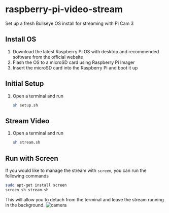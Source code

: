 # raspberry-pi-video-stream

Set up a fresh Bullseye OS install for streaming with Pi Cam 3

## Install OS

1. Download the latest Raspberry Pi OS with desktop and recommended software from the official website
2. Flash the OS to a microSD card using Raspberry Pi Imager
3. Insert the microSD card into the Raspberry Pi and boot it up

## Initial Setup

1. Open a terminal and run
   ```bash
   sh setup.sh
   ```

## Stream Video

1. Open a terminal and run
   ```bash
   sh stream.sh
   ```

## Run with Screen

If you would like to manage the stream with `screen`, you can run the following commands

```bash
sudo apt-get install screen
screen sh stream.sh
```

This will allow you to detach from the terminal and leave the stream running in the background.
![camera](https://github.com/mariasaavedra/raspberry-pi-video-stream/assets/3259642/ae90610e-c21f-4138-b1e4-5c2557ecbef1)
